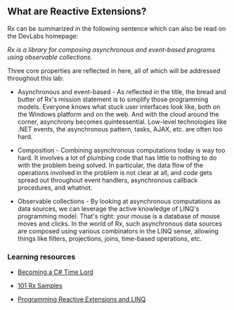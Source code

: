 ## What are Reactive Extensions?

Rx can be summarized in the following sentence which can also be read on the DevLabs homepage:

*Rx is a library for composing asynchronous and event-based programs using observable collections.*

Three core properties are reflected in here, all of which will be addressed throughout this lab:

* Asynchronous and event-based - As reflected in the title, the bread and butter of Rx&apos;s mission statement is to simplify those programming models. Everyone knows what stuck user interfaces look like, both on the Windows platform and on the web. And with the cloud around the corner, asynchrony becomes quintessential. Low-level technologies like .NET events, the asynchronous pattern, tasks, AJAX, etc. are often too hard.

* Composition - Combining asynchronous computations today is way too hard. It involves a lot of plumbing code that has little to nothing to do with the problem being solved. 
In particular, the data flow of the operations involved in the problem is not clear at all, and code gets spread out throughout event handlers, 
asynchronous callback procedures, and whatnot.

* Observable collections - By looking at asynchronous computations as data sources, we can leverage the active knowledge of LINQ&apos;s programming model. 
That&apos;s right: your mouse is a database of mouse moves and clicks. In the world of Rx, such asynchronous data sources are composed using various combinators 
in the LINQ sense, allowing things like filters, projections, joins, time-based operations, etc.

### Learning resources

* [Becoming a C# Time Lord](http://channel9.msdn.com/Events/TechEd/Australia/2013/DEV422)

* [101 Rx Samples](http://rxwiki.wikidot.com/101samples)

* [Programming Reactive Extensions and LINQ](http://www.apress.com/programming-reactive-extensions-and-linq?gtmf=s)
